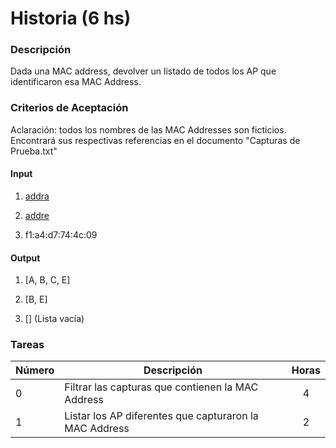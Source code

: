 # Historia (6 hs)

### Descripción

Dada una MAC address, devolver un listado de todos los AP que identificaron esa MAC Address.

### Criterios de Aceptación

Aclaración: todos los nombres de las MAC Addresses son ficticios. Encontrará sus respectivas referencias en el documento "Capturas de Prueba.txt"

#### Input

1) [addra](https://github.com/pp2-2018/wirelessanalyzer/blob/development/docs/userStories/Capturas%20de%20Prueba.md#mac-addresses-de-los-paquetes)

2) [addre](https://github.com/pp2-2018/wirelessanalyzer/blob/development/docs/userStories/Capturas%20de%20Prueba.md#mac-addresses-de-los-paquetes)

3) f1:a4:d7:74:4c:09

#### Output

1) [A, B, C, E]

2) [B, E]

3) [] (Lista vacía)

### Tareas

| Número | Descripción | Horas | 
| ------ | ------ | :------: |
| 0 | Filtrar las capturas que contienen la MAC Address | 4 |
| 1 | Listar los AP diferentes que capturaron la MAC Address | 2 |


